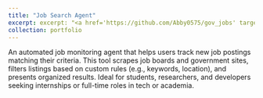 ```yaml
---
title: "Job Search Agent"
excerpt: excerpt: "<a href='https://github.com/Abby0575/gov_jobs' target='_blank'>Job Agent</a><br/><img src='/images/500x300.png'>"
collection: portfolio
---
```


An automated job monitoring agent that helps users track new job postings matching their criteria.
This tool scrapes job boards and government sites, filters listings based on custom rules (e.g., keywords, location), and presents organized results. Ideal for students, researchers, and developers seeking internships or full-time roles in tech or academia.
